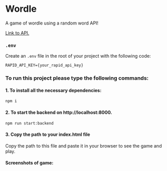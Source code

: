 # Wordle

A game of wordle using a random word API!

[Link to API.](https://rapidapi.com/sheharyar566/api/random-words5/)

### `.env`

Create an `.env` file in the root of your project with the following code:

```
RAPID_API_KEY={your_rapid_api_key}
```

### To run this project please type the following commands:

#### 1. To install all the necessary dependencies:

```
npm i
```

#### 2. To start the backend on http://localhost:8000.

```
npm run start:backend
```

#### 3. Copy the path to your index.html file 

Copy the path to this file and paste it in your browser to see the game and play.

#### Screenshots of game:

